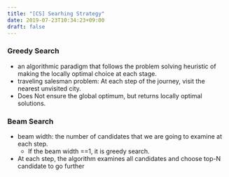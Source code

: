```yaml
---
title: "[CS] Searhing Strategy"
date: 2019-07-23T10:34:23+09:00
draft: false
---
```

### Greedy Search

- an algorithmic paradigm that follows the problem solving heuristic of making the locally optimal choice at each stage. 
- traveling salesman problem: At each step of the journey, visit the nearest unvisited city. 
- Does Not ensure the global optimum, but returns locally optimal solutions.



### Beam Search

- beam width: the number of candidates that we are going to examine at each step.
  - If the beam width ==1, it is greedy search. 
- At each step, the algorithm examines all candidates and choose top-N candidate to go further




